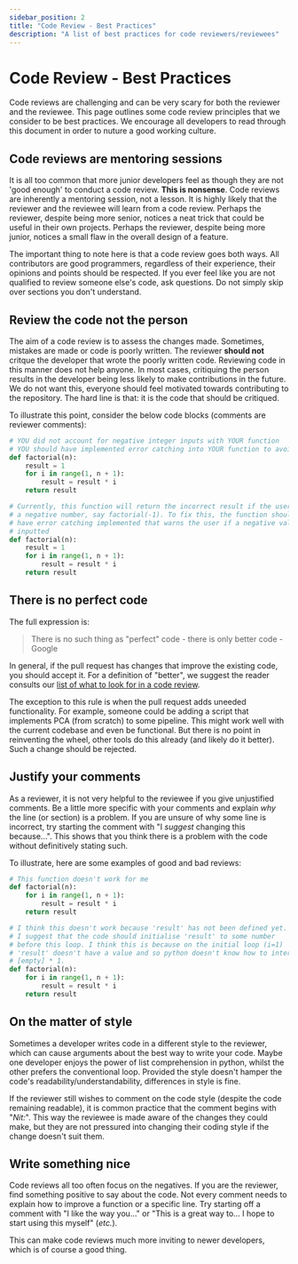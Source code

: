 ```yaml
---
sidebar_position: 2
title: "Code Review - Best Practices"
description: "A list of best practices for code reviewers/reviewees"
---
```


# Code Review - Best Practices

Code reviews are challenging and can be very scary for both the reviewer and the reviewee. This page outlines some code review principles that we consider to be best practices. We encourage all developers to read through this document in order to nuture a good working culture.

## Code reviews are **mentoring** sessions

It is all too common that more junior developers feel as though they are not 'good enough' to conduct a code review. **This is nonsense**. Code reviews are inherently a mentoring session, not a lesson. It is highly likely that the reviewer and the reviewee will learn from a code review. Perhaps the reviewer, despite being more senior, notices a neat trick that could be useful in their own projects. Perhaps the reviewer, despite being more junior, notices a small flaw in the overall design of a feature.

The important thing to note here is that a code review goes both ways. All contributors are good programmers, regardless of their experience, their opinions and points should be respected. If you ever feel like you are not qualified to review someone else's code, ask questions. Do not simply skip over sections you don't understand.

## Review the **code** not the **person**

The aim of a code review is to assess the changes made. Sometimes, mistakes are made or code is poorly written. The reviewer **should not** critque the developer that wrote the poorly written code. Reviewing code in this manner does not help anyone. In most cases, critiquing the person results in the developer being less likely to make contributions in the future. We do not want this, everyone should feel motivated towards contributing to the repository. The hard line is that: it is the code that should be critiqued.

To illustrate this point, consider the below code blocks (comments are reviewer comments):

```python title="A bad review"
# YOU did not account for negative integer inputs with YOUR function
# YOU should have implemented error catching into YOUR function to avoid this
def factorial(n): 
    result = 1
    for i in range(1, n + 1):
        result = result * i
    return result
```


```python title="A good review"
# Currently, this function will return the incorrect result if the user inputs
# a negative number, say factorial(-1). To fix this, the function should
# have error catching implemented that warns the user if a negative value is
# inputted
def factorial(n):
    result = 1
    for i in range(1, n + 1):
        result = result * i
    return result
```

## There is no **perfect** code

The full expression is:

> There is no such thing as "perfect" code - there is only better code - Google

In general, if the pull request has changes that improve the existing code, you should accept it. For a definition of "better", we suggest the reader consults our [list of what to look for in a code review](./Conducting-a-code-review.md#what-to-look-for-in-a-code-review). 

The exception to this rule is when the pull request adds uneeded functionality. For example, someone could be adding a script that implements PCA (from scratch) to some pipeline. This might work well with the current codebase and even be functional. But there is no point in reinventing the wheel, other tools do this already (and likely do it better). Such a change should be rejected.

## Justify your comments

As a reviewer, it is not very helpful to the reviewee if you give unjustified comments. Be a little more specific with your comments and explain *why* the line (or section) is a problem. If you are unsure of why some line is incorrect, try starting the comment with "I *suggest* changing this because...". This shows that you think there is a problem with the code without definitively stating such. 

To illustrate, here are some examples of good and bad reviews:

```python title="A bad review"
# This function doesn't work for me 
def factorial(n): 
    for i in range(1, n + 1):
        result = result * i 
    return result
```


```python title="A good review"
# I think this doesn't work because 'result' has not been defined yet.
# I suggest that the code should initialise 'result' to some number
# before this loop. I think this is because on the initial loop (i=1)
# 'result' doesn't have a value and so python doesn't know how to interpret
# [empty] * 1.
def factorial(n):
    for i in range(1, n + 1):
        result = result * i 
    return result
```


## On the matter of style

Sometimes a developer writes code in a different style to the reviewer, which can cause arguments about the best way to write your code. Maybe one developer enjoys the power of list comprehension in python, whilst the other prefers the conventional loop. Provided the style doesn't hamper the code's readability/understandability, differences in style is fine.

If the reviewer still wishes to comment on the code style (despite the code remaining readable), it is common practice that the comment begins with "*Nit:*". This way the reviewee is made aware of the changes they could make, but they are not pressured into changing their coding style if the change doesn't suit them.


## Write something nice

Code reviews all too often focus on the negatives. If you are the reviewer, find something positive to say about the code. Not every comment needs to explain how to improve a function or a specific line. Try starting off a comment with "I like the way you..." or "This is a great way to... I hope to start using this myself" (*etc.*).

This can make code reviews much more inviting to newer developers, which is of course a good thing.